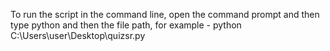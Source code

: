 To run the script in the command line, open the command prompt and then type python and then the file path, for example - python C:\Users\user\Desktop\quizsr.py
